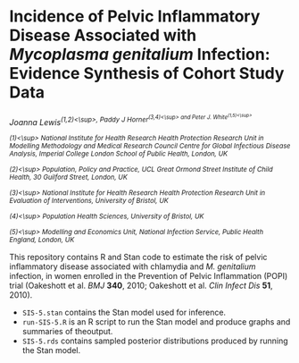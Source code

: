 # Incidence of Pelvic Inflammatory Disease Associated with _Mycoplasma genitalium_ Infection: Evidence Synthesis of Cohort Study Data

_Joanna Lewis<sup>(1,2)<\sup>, Paddy J Horner<sup>(3,4)<\sup> and Peter J. White<sup>(1,5)<\sup>_

_<sup>(1)<\sup> National Institute for Health Research Health Protection Research Unit in Modelling Methodology and Medical Research Council Centre for Global Infectious Disease Analysis, Imperial College London School of Public Health, London, UK_

_<sup>(2)<\sup> Population, Policy and Practice, UCL Great Ormond Street Institute of Child Health, 30 Guilford Street, London, UK_

_<sup>(3)<\sup> National Institute for Health Research Health Protection Research Unit in Evaluation of Interventions, University of Bristol, UK_

_<sup>(4)<\sup> Population Health Sciences, University of Bristol, UK_

_<sup>(5)<\sup> Modelling and Economics Unit, National Infection Service, Public Health England, London, UK_

This repository contains R and Stan code to estimate the risk of pelvic inflammatory disease associated with chlamydia and _M. genitalium_ infection, in women enrolled in the Prevention of Pelvic Inflammation (POPI) trial (Oakeshott et al. _BMJ_ **340**, 2010; Oakeshott et al. _Clin Infect Dis_ **51**, 2010).

* `SIS-5.stan` contains the Stan model used for inference.
* `run-SIS-5.R` is an R script to run the Stan model and produce graphs and summaries of theoutput.
* `SIS-5.rds` contains sampled posterior distributions produced by running the Stan model.

